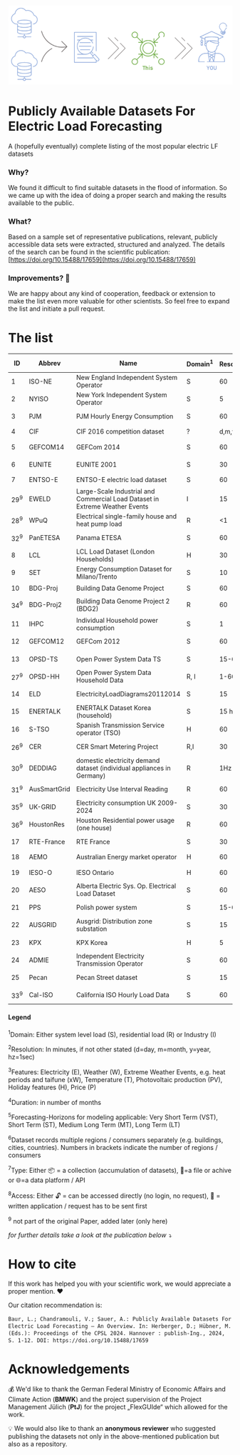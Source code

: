 

![A simle header image](Images/Header1.PNG)


# Publicly Available Datasets For Electric Load Forecasting
A (hopefully eventually) complete listing of the most popular electric LF datasets

### Why?
We found it difficult to find suitable datasets in the flood of information. 
So we came up with the idea of doing a proper search and making the results available to the public.


### What?
Based on a sample set of representative publications, relevant, publicly accessible data sets were extracted, structured and analyzed. 
The details of the search can be found in the scientific publication: [https://doi.org/10.15488/17659](https://doi.org/10.15488/17659)


### Improvements? 🤝
We are happy about any kind of cooperation, feedback or extension to make the list even more valuable for other scientists. 
So feel free to expand the list and initiate a pull request.

# The list
| ID  | Abbrev	| Name	                                        | Domain<sup>1</sup> | Resolution<sup>2</sup> | Features<sup>3</sup> | Duration<sup>4</sup> | Spanned years                | Horizons<sup>5</sup>  | Regions<sup>6</sup> | Type<sup>7</sup>|Links|Access<sup>8</sup>|
| -- 	|--       |----------------------------------------------	|------	             | -----------            | -----------          | -----                | --------------------------------------  | -----------------------            | ------------- |----|--------|--------|
|1	| ISO-NE	  |	New England Independent System Operator       |S      |60         	|E		|108    |2003-2014     |❌✔️✔️❌     |✔️|📦|[🔗Link](https://www.iso-ne.com/isoexpress/web/reports/pricing/-/tree/zone-info)|🔓|
|2	|NYISO		  | New York Independent System Operator	        |S	|5		|E		|264	|2001-2023	|✔️✔️✔️❌|✔️|📦|[🔗Link](http://mis.nyiso.com/public/P-58Blist.htm)|🔓|
|3	|PJM		    | PJM Hourly Energy Consumption                 |S	|60		|E		|240	|1998-2018	|❌✔️✔️✔️|✔️|📦|[🔗Link](https://www.kaggle.com/datasets/robikscube/hourly-energy-consumption?resource=download)|🔓|
|4	|CIF		    | CIF 2016 competition dataset          	      |?	|d,m,y		|Undef.		|8-909	|unknown	|❌❌✔️✔️|❌|📦|[🔗Link](https://irafm.osu.cz/cif2015/main.php?c=Static&page=download)|🔓|
|5	|GEFCOM14   | GEFCom 2014                                  	|S	|60		|E, W, T, PV	|10	|2021		|❌✔️❌❌|❌|📦|[🔗Link](https://www.dropbox.com/s/pqenrr2mcvl0hk9/GEFCom2014.zip?dl=0&file_subpath=%2FGEFCom2014+Data)|🔓|
|6	|EUNITE	    | EUNITE 2001                          	        |S	|30		|E, T, H	|24	|1997-1999	|❌✔️✔️❌|❌|📦|[🔗Link](https://www.csie.ntu.edu.tw/~cjlin/libsvmtools/datasets/regression.html)|🔓|
|7	|ENTSO-E	  | ENTSO-E electric load dataset	                |S	|60		|E		|<=288	|till 2015	|❌✔️✔️✔️|✔️|📦|[🔗Link](https://www.entsoe.eu/publications/statistics-and-data/)|🔓|
|29<sup>9</sup>	| EWELD 	    | Large-Scale Industrial and Commercial Load Dataset in Extreme Weather Events |I	|15		|E, W, xW	|<=74	|2016-2022	|✔️✔️✔️✔️|✔️ (386)|📦|[🔗Link](https://www.nature.com/articles/s41597-023-02503-6)|🔓|
|28<sup>9</sup>	| WPuQ		    | Electrical single-family house and heat pump load |R	|<1		|E	|30	|2018-2020	|❌✔️✔️❌|✔️ (38)|📦|[🔗Link](https://www.nature.com/articles/s41597-022-01156-1)|🔓|
|32<sup>9</sup>	| PanETESA | Panama ETESA	|S |60		|E, W, H		|66|2015-2020	|❌✔️✔️✔️|❌|📦|[🔗Link](https://www.kaggle.com/datasets/ernestojaguilar/shortterm-electricity-load-forecasting-panama)|🔓|
|8	|LCL		    | LCL Load Dataset (London Households)          |H	|30		|E		|12	|2013		|❌✔️❌❌|❌|📁|[🔗Link](https://data.london.gov.uk/dataset/smartmeter-energy-use-data-in-london-households)|🔓|
|9	|SET		    | Energy Consumption Dataset for Milano/Trento 	|S	|10		|E		|<1	|2013		|✔️❌❌❌	|❌|📁|[🔗Link](https://www.nature.com/articles/sdata201555)|🔓|
|10	|BDG-Proj	  | Building Data Genome Project	                |S	|60		|E		|12	|unknown	|❌✔️❌❌	|✔️|📁|[🔗Link](https://github.com/buds-lab/the-building-data-genome-project)|🔓|
|34<sup>9</sup>		|BDG-Proj2  | Building Data Genome Project 2 (BDG2)         |R |60		|E		|48	|2016-2017	|❌✔️✔️❌	|✔️ (1636)|📁|[🔗Link](https://github.com/buds-lab/building-data-genome-project-2)|🔓|
|11	|IHPC		    | Individual Household power consumption |S	|1		|E		|48	|2006-2010	|✔️✔️✔️✔️	|❌|📁|[🔗Link](https://archive.ics.uci.edu/dataset/235/individual+household+electric+power+consumption)|🔓|
|12	|GEFCOM12	| GEFCom 2012	|S	|60		|E, W, T	|42	|2004-2008	|❌✔️✔️❌	|❌|📁|[🔗Link](https://www.kaggle.com/c/global-energy-forecasting-competition-2012-load-forecasting/)|🔓|
|13	|OPSD-TS		    | Open Power System Data TS	|S	|15-60		|E, PV, W	|148	|2005-2019	|✔️✔️✔️✔️	|✔️|📁|[🔗Link](https://doi.org/10.25832/time_series/2019-06-05)|🔓|
|27<sup>9</sup>	| OPSD-HH		    | Open Power System Data Household Data |R, I	|1-60		|E, PV	|diff	|2012-2019	|✔️✔️✔️✔️	|✔️|📁|[🔗Link](https://data.open-power-system-data.org/household_data/)|🔓|
|14	|ELD		    | ElectricityLoadDiagrams20112014	|S	|15		|E		|36	|2011-2014	|✔️✔️✔️✔️	|❌|📁|[🔗Link1](https://archive.ics.uci.edu/dataset/321/electricityloaddiagrams20112014) [🔗Link2](https://doi.org/10.24432/C58C86)|🔓|
|15	|ENERTALK	  | ENERTALK Dataset Korea (household)	|S	|15 hz		|E		|12	|2016		|✔️✔️❌❌	|❌|📁|[🔗Link](https://www.nature.com/articles/s41597-019-0212-5)|🔓|
|16	|S-TSO	    | Spanish Transmission Service operator (TSO)		|H	|60		|>25		|24	|2017-2018	|❌✔️✔️❌	|❌|📁|[🔗Link](https://www.kaggle.com/datasets/nicholasjhana/energy-consumption-generation-prices-and-weather)|🔓|
|26<sup>9</sup> | CER        | CER Smart Metering Project |R,I |30 |E |18 |2009-2010|❌✔️✔️❌|✔️(5237)|📁|[🔗Link](https://www.ucd.ie/issda/data/commissionforenergyregulationcer/)|📧|
|30<sup>9</sup>	|DEDDIAG | domestic electricity demand dataset (individual appliances in Germany)	|R |1Hz		|E		|2-44	|2011-2014	|✔️✔️✔️❌	|✔️(14)|📁|[🔗Link1]( https://www.nature.com/articles/s41597-021-00963-2) [🔗Link2](https://figshare.com/articles/dataset/DEDDIAG_a_domestic_electricity_demand_dataset_of_individual_appliances_in_Germany/13615073)|🔓|
|31<sup>9</sup>	| AusSmartGrid | Electricity Use Interval Reading	|R |60		|E		|?|2010-2014	|❌✔️✔️❌	|✔️|📁|[🔗Link](https://data.gov.au/data/dataset/smart-grid-smart-city-customer-trial-data/resource/b71eb954-196a-4901-82fd-69b17f88521e)|🔓|
|35<sup>9</sup>	| UK-GRID | Electricity consumption UK 2009-2024	|S | 30		|E |180|2009-2024	|❌✔️✔️✔️	|❌|📁|[🔗Link](https://www.kaggle.com/datasets/albertovidalrod/electricity-consumption-uk-20092022)|🔓|
|36<sup>9</sup>	| HoustonRes | Houston Residential power usage (one house)|R |60		|E, W		|49|2016-2020	|❌✔️✔️❌	|❌|📁|[🔗Link](https://www.kaggle.com/datasets/srinuti/residential-power-usage-3years-data-timeseries)|🔓|
|17	|RTE-France	| RTE France |S	|30		|E		|12	|2012-2020	|❌✔️❌❌	|✔️|🌐|[🔗Link](https://www.rte-france.com/en/eco2mix/download-indicators)|🔓|
|18	|AEMO		    | Australian Energy market operator 	|H	|60		|E		|12	|2013		|❌✔️❌❌|✔️|🌐|[🔗Link](https://aemo.com.au/energy-systems/electricity/national-electricity-market-nem/data-nem/network-data)|🔓|
|19	|IESO-O	    |	IESO Ontario |H	|60		|E, P		|20+	|2022-2023	|❌✔️✔️❌	|❌|🌐|[🔗Link](https://www.ieso.ca/en/Power-Data/Data-Directory)|🔓|
|20	|AESO		    | Alberta Electric Sys. Op. Electrical Load Dataset  	|S	|60		|E		|132	|2005-2016	|❌✔️✔️✔️|❌|🌐|[🔗Link](https://www.aeso.ca/market/market-and-system-reporting/data-requests/)|🔓|
|21	|PPS		    | Polish power system	|S	|15-60		|E		|120+	|2013- now	|✔️✔️✔️✔️	|❌|🌐|[🔗Link](https://www.pse.pl/web/pse-eng/data/polish-power-system-operation/load-of-polish-power-system)|🔓|
|22	|AUSGRID	  | Ausgrid: Distribution zone substation 	|S	|15		|E		|204	|2005-2022	|✔️✔️✔️✔️|✔️(>100)|🌐|[🔗Link](https://www.ausgrid.com.au/Industry/Our-Research/Data-to-share/Distribution-zone-substation-data)|🔓|
|23	|KPX		    | KPX  Korea	|H	|5		|E		|240	|2003-now	|✔️✔️✔️✔️|❌|🌐|[🔗Link](https://epsis.kpx.or.kr/epsisnew/selectEkgeEpsMepRealChart.do?menuId=030300)|🔓|
|24	|ADMIE		  | Independent Electricity Transmission Operator 	|S	|60		|E		|120+	|2011-now	|❌✔️✔️✔️|✔️|🌐|[🔗Link](https://www.admie.gr/en/market/market-statistics/detail-data)|🔓|
|25	|Pecan		  | Pecan Street dataset	|S	|15		|E, W		|24	|2017-2018	|✔️✔️✔️❌|✔️|🌐|[🔗Link](https://dataport.pecanstreet.org/)|🔓|
|33<sup>9</sup>	| Cal-ISO | California ISO Hourly Load Data 	|S |60		|E		|100+|2014-now	|❌✔️✔️✔️	|✔️|🌐|[🔗Link1](https://www.caiso.com/generation-transmission/resource-adequacy#Historical) [🔗Link2](https://bigdata.seas.gwu.edu/data-set-15-california-iso-load-data-set/)|🔓|


#### Legend

<sup>1</sup>Domain: Either system level load (S), residential load (R) or Industry (I)

<sup>2</sup>Resolution: In minutes, if not other stated (d=day, m=month, y=year, hz=1sec)

<sup>3</sup>Features: Electricity (E), Weather (W),  Extreme Weather Events, e.g. heat periods and taifune (xW), Temperature (T), Photovoltaic production (PV), Holiday features (H), Price (P)

<sup>4</sup>Duration: in number of months

<sup>5</sup>Forecasting-Horizons for modeling applicable: Very Short Term (VST), Short Term (ST), Medium Long Term (MT), Long Term (LT)

<sup>6</sup>Dataset records multiple regions / consumers separately (e.g. buildings, cities, countries). Numbers in brackets indicate the number of regions / consumers

<sup>7</sup>Type: Either 📦 = a collection (accumulation of datasets), 📁=a file or achive or 🌐=a data platform / API

<sup>8</sup>Access: Either 🔓 = can be accessed directly (no login, no request), 📧 = written application / request has to be sent first

<sup>9</sup> not part of the original Paper, added later (only here)

*for further details take a look at the publication below ⤵️*



# How to cite
If this work has helped you with your scientific work, we would appreciate a proper mention. ❤️

Our citation recommendation is:
```
Baur, L.; Chandramouli, V.; Sauer, A.: Publicly Available Datasets For Electric Load Forecasting – An Overview. In: Herberger, D.; Hübner, M. (Eds.): Proceedings of the CPSL 2024. Hannover : publish-Ing., 2024, S. 1-12. DOI: https://doi.org/10.15488/17659
```

# Acknowledgements

💰 We'd like to thank the German Federal Ministry of Economic Affairs and Climate Action (**BMWK**) and the project supervision of the Project Management Jülich (**PtJ**) for the project „FlexGUIde“ which allowed for the work. 

💡 We would also like to thank an **anonymous reviewer** who suggested publishing the datasets not only in the above-mentioned publication but also as a repository.
